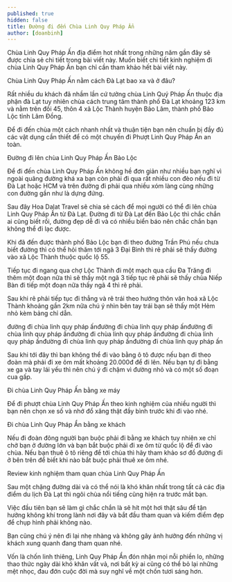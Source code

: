 ```yaml
---
published: true
hidden: false
title: Đường đi đến Chùa Linh Quy Pháp Ẩn
author: [doanbinh] 
---
```


Chùa Linh Quy Pháp Ấn địa điểm hot nhất trong những năm gần đây sẽ được chia sẻ chi tiết trong bài viết này. Muốn biết chi tiết kinh nghiệm đi chùa Linh Quy Pháp Ấn bạn chỉ cần tham khảo hết bài viết này.

Chùa Linh Quy Pháp Ấn nằm cách Đà Lạt bao xa và ở đâu?

Rất nhiều du khách đã nhầm lần cứ tưởng chùa Linh Quý Pháp Ấn thuộc địa phận đà Lạt tuy nhiên chùa cách trung tâm thành phố Đà Lạt khoảng 123 km và nằm trên đồi 45, thôn 4 xã Lộc Thành huyện Bảo Lâm, thành phố Bảo Lộc tỉnh Lâm Đồng.

Để đi đến chùa một cách nhanh nhất và thuận tiện bạn nên chuẩn bị đầy đủ các vật dụng cần thiết để có một chuyến đi Phượt Linh Quy Pháp Ấn an toàn.

Đường đi lên chùa Linh Quy Pháp Ấn Bảo Lộc

Để đi đến chùa Linh Quy Pháp Ấn không hề đơn giản như nhiều bạn nghĩ vì ngoài quãng đường khá xa bạn còn phải đi qua rất nhiều con đèo nếu đi từ Đà Lạt hoặc HCM và trên đường đi phải qua nhiều xóm làng cùng những con đường gần như là dựng đứng.

Sau đây Hoa Dalat Travel sẽ chia sẻ cách để mọi người có thể đi lên chùa Linh Quy Pháp Ấn từ Đà Lạt. Đường đi từ Đà Lạt đến Bảo Lộc thì chắc chắn ai cũng biết rồi, đường đẹp dễ đi và có nhiều biển báo nên chắc chắn bạn không thể đi lạc được.

Khi đã đến được thành phố Bảo Lộc bạn đi theo đường Trần Phú nếu chưa biết đường thì có thể hỏi thăm tới ngã 3 Đại Bình thì rẽ phải sẽ thấy đường vào xã Lộc Thành thuộc quốc lộ 55.


Tiếp tục đi ngang qua chợ Lộc Thành đi một mạch qua cầu Đa Trăng đi thêm một đoạn nữa thì sẽ thấy một ngã 3 tiếp tục rẽ phải sẽ thấy chùa Niếp Bàn đi tiếp một đoạn nữa thấy ngã 4 thì rẽ phải.


Sau khi rẽ phải tiếp tục đi thẳng và rẽ trái theo hướng thôn văn hoá xã Lộc Thành khoảng gần 2km nữa chú ý nhìn bên tay trái bạn sẽ thấy một Hẻm nhỏ kèm bảng chỉ dẫn.

đường đi chùa linh quy pháp ấnđường đi chùa linh quy pháp ấnđường đi chùa linh quy pháp ấnđường đi chùa linh quy pháp ấnđường đi chùa linh quy pháp ấnđường đi chùa linh quy pháp ấnđường đi chùa linh quy pháp ấn

Sau khi tới đây thì bạn không thể đi vào bằng ô tô được nếu bạn đi theo đoàn mà phải đi xe ôm mất khoảng 20.000đ để đi lên. Nếu bạn tự đi bằng xe ga và tay lái yếu thì nên chú ý đi chậm vì đường nhỏ và có một số đoạn cua gấp.

Đi chùa Linh Quy Pháp Ấn bằng xe máy

Để đi phượt chùa Linh Quy Pháp Ấn theo kinh nghiệm của nhiều người thì bạn nên chọn xe số và nhớ đổ xăng thật đầy bình trước khi đi vào nhé.

Đi chùa Linh Quy Pháp Ẩn bằng xe khách

Nếu đi đoàn đông người bạn buộc phải đi bằng xe khách tuy nhiên xe chỉ chở bạn ở đường lớn và bạn bắt buộc phải đi xe ôm từ quốc lộ để đi vào chùa. Nếu bạn thuê ô tô riêng để tới chùa thì hãy tham khảo sơ đồ đường đi ở bên trên để biết khi nào bắt buộc phải thuê xe ôm nhé.

Review kinh nghiệm tham quan chùa Linh Quy Pháp Ấn

Sau một chặng đường dài và có thể nói là khó khăn nhất trong tất cả các địa điểm du lịch Đà Lạt thì ngôi chùa nổi tiếng cũng hiện ra trước mắt bạn.

Việc đầu tiên bạn sẽ làm gì chắc chắn là sẽ hít một hơi thật sâu để tận hưởng không khí trong lành nơi đây và bắt đầu tham quan và kiếm điểm đẹp để chụp hình phải không nào.

Bạn cũng chú ý nên đi lại nhẹ nhàng và không gây ảnh hưởng đến những vị khách xung quanh đang tham quan nhé.

Vốn là chốn linh thiêng, Linh Quy Pháp Ẩn đón nhận mọi nỗi phiền lo, những thao thức ngày dài khó khăn vất vả, nơi bất kỳ ai cũng có thể bỏ lại những mệt nhọc, đau đớn cuộc đời mà suy nghĩ về một chốn tươi sáng hơn.